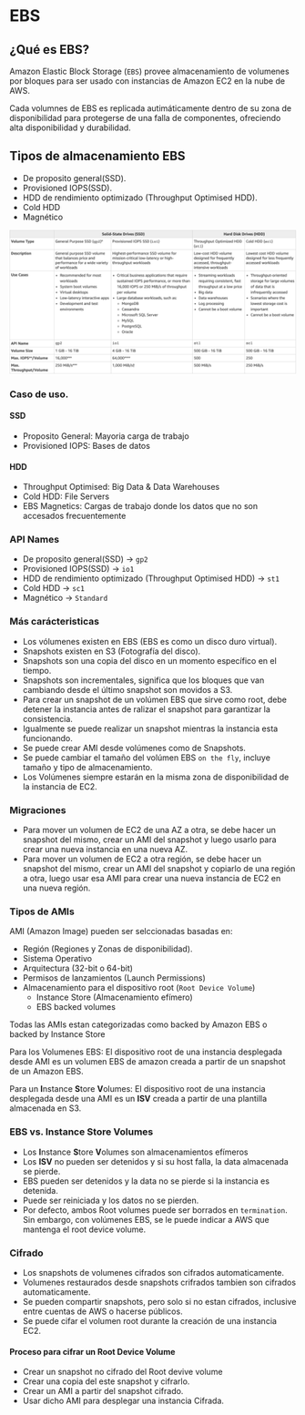 # EBS

## ¿Qué es EBS?

Amazon Elastic Block Storage (`EBS`) provee almacenamiento de volumenes por bloques para ser usado con instancias de Amazon EC2 en la nube de AWS.

Cada volumnes de EBS es replicada autimáticamente dentro de su zona de disponibilidad para protegerse de una falla de componentes, ofreciendo alta disponibilidad y durabilidad.

## Tipos de almacenamiento EBS

- De proposito general(SSD).
- Provisioned IOPS(SSD).
- HDD de rendimiento optimizado (Throughput Optimised HDD).
- Cold HDD
- Magnético

![ebs_types](ebs_types.png)

### Caso de uso.

#### SSD

- Proposito General: Mayoria carga de trabajo
- Provisioned IOPS: Bases de datos

#### HDD

- Throughput Optimised: Big Data & Data Warehouses
- Cold HDD: File Servers
- EBS Magnetics: Cargas de trabajo donde los datos que no son accesados frecuentemente

### API Names

- De proposito general(SSD) -> `gp2`
- Provisioned IOPS(SSD) -> `io1`
- HDD de rendimiento optimizado (Throughput Optimised HDD) -> `st1`
- Cold HDD -> `sc1`
- Magnético -> `Standard`

### Más carácteristicas

- Los vólumenes existen en EBS (EBS es como un disco duro virtual).
- Snapshots existen en S3 (Fotografía del disco).
- Snapshots son una copia del disco en un momento específico en el tiempo.
- Snapshots son incrementales, significa que los bloques que van cambiando desde el último snapshot son movidos a S3.
- Para crear un snapshot de un volúmen EBS que sirve como root, debe detener la instancia antes de ralizar el snapshot para garantizar la consistencia.
- Igualmente se puede realizar un snapshot mientras la instancia esta funcionando.
- Se puede crear AMI desde volúmenes como de Snapshots.
- Se puede cambiar el tamaño del volúmen EBS `on the fly`, incluye tamaño y tipo de almacenamiento.
- Los Volúmenes siempre estarán en la misma zona de disponibilidad de la instancia de EC2.

### Migraciones

- Para mover un volumen de EC2 de una AZ a otra, se debe hacer un snapshot del mismo, crear un AMI del snapshot y luego usarlo para crear una nueva instancia en una nueva AZ.
- Para mover un volumen de EC2 a otra región, se debe hacer un snapshot del mismo, crear un AMI del snapshot y copiarlo de una región a otra, luego usar esa AMI para crear una nueva instancia de EC2 en una nueva región.

### Tipos de AMIs

AMI (Amazon Image) pueden ser selccionadas basadas en:

- Región (Regiones y Zonas de disponibilidad).
- Sistema Operativo
- Arquitectura (32-bit o 64-bit)
- Permisos de lanzamientos (Launch Permissions)
- Almacenamiento para el dispositivo root (`Root Device Volume`)
  - Instance Store (Almacenamiento efímero)
  - EBS backed volumes

Todas las AMIs estan categorizadas como backed by Amazon EBS o backed by Instance Store

Para los Volumenes EBS: El dispositivo root de una instancia desplegada desde AMI es un volumen EBS de amazon creada a partir de un snapshot de un Amazon EBS.

Para un **I**nstance **S**tore **V**olumes: El dispositivo root de una instancia desplegada desde una AMI es un **ISV** creada a partir de una plantilla almacenada en S3.

### EBS vs. Instance Store Volumes

- Los **I**nstance **S**tore **V**olumes son almacenamientos efímeros
- Los **ISV** no pueden ser detenidos y si su host falla, la data almacenada se pierde.
- EBS pueden ser detenidos y la data no se pierde si la instancia es detenida.
- Puede ser reiniciada y los datos no se pierden.
- Por defecto, ambos Root volumes puede ser borrados en `termination`. Sin embargo, con volúmenes EBS, se le puede indicar a AWS que mantenga el root device volume.

### Cifrado

- Los snapshots de volumenes cifrados son cifrados automaticamente.
- Volumenes restaurados desde snapshots crifrados tambien son cifrados automaticamente.
- Se pueden compartir snapshots, pero solo si no estan cifrados, inclusive entre cuentas de AWS o hacerse públicos.
- Se puede cifar el volumen root durante la creación de una instancia EC2.

#### Proceso para cifrar un Root Device Volume

- Crear un snapshot no cifrado del Root devive volume
- Crear una copia del este snapshot y cifrarlo.
- Crear un AMI a partir del snapshot cifrado.
- Usar dicho AMI para desplegar una instancia Cifrada.
